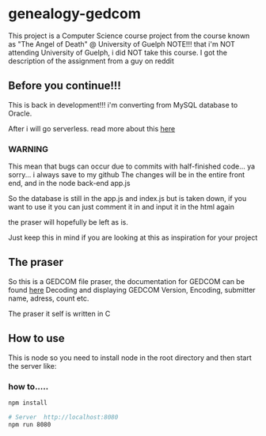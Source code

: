 # genealogy-gedcom
This project is a Computer Science course project from the course known as "The Angel of Death" @ University of Guelph
NOTE!!! that i'm NOT attending University of Guelph, i did NOT take this course. I got the description of the assignment from a guy on reddit

## Before you continue!!!
This is back in development!!!
i'm converting from MySQL database to Oracle.

After i will go serverless. read more about this [here](https://johnpapa.net/shifting-your-node-express-apis-to-serverless/)

### WARNING

This mean that bugs can occur due to commits with half-finished code... ya sorry... i always save to my github
The changes will be in the entire front end, and in the node back-end app.js

So the database is still in the app.js and index.js but is taken down, if you want to use it you can just comment it in and input it in the html again 

the praser will hopefully be left as is.

Just keep this in mind if you are looking at this as inspiration for your project 

## The praser
So this is a GEDCOM file praser, the documentation for GEDCOM can be found [here](http://www.daubnet.com/ftp/gedcom-55-english.pdf)
Decoding and displaying GEDCOM Version, Encoding, submitter name, adress, count etc. 

The praser it self is written in C

## How to use
This is node so you need to install node in the root directory and then start the server like:
### how to.....
```Bash
npm install

# Server  http://localhost:8080
npm run 8080

```
